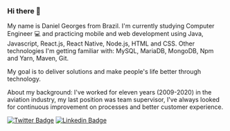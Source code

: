 ### Hi there 👋
My name is Daniel Georges from Brazil. I'm currently studying Computer Engineer 💻 and practicing mobile and web development using Java, Javascript, React.js, React Native, Node.js, HTML and CSS.
Other technologies I'm getting familiar with: MySQL, MariaDB, MongoDB, Npm and Yarn, Maven, Git.

My goal is to deliver solutions and make people's life better through technology.

About my background: I've worked for eleven years (2009-2020) in the aviation industry, my last position was team supervisor, I've always looked for continuous improvement on processes and better customer experience.

[![Twitter Badge](https://img.shields.io/badge/-Twitter-1ca0f1?style=flat-square&labelColor=1ca0f1&logo=twitter&logoColor=white&link=https://twitter.com/DanGeorges08)](https://twitter.com/DanGeorges08)
[![Linkedin Badge](https://img.shields.io/badge/-LinkedIn-blue?style=flat-square&logo=Linkedin&logoColor=white&link=https://www.linkedin.com/in/daniel-georges-cs/)](https://www.linkedin.com/in/daniel-georges-cs/)
<!--
**dangeorges8/dangeorges8** is a ✨ _special_ ✨ repository because its `README.md` (this file) appears on your GitHub profile.

Here are some ideas to get you started:

- 🔭 I’m currently working on ...
- 🌱 I’m currently learning ...
- 👯 I’m looking to collaborate on ...
- 🤔 I’m looking for help with ...
- 💬 Ask me about ...
- 📫 How to reach me: ...
- 😄 Pronouns: ...
- ⚡ Fun fact: ...
-->
